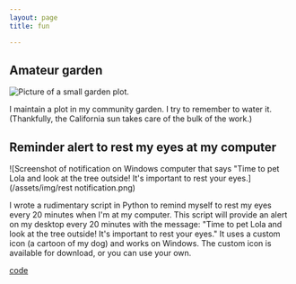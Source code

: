 ```yaml
---
layout: page
title: fun

---
```



## Amateur garden

![Picture of a small garden plot.](/assets/img/garden.jpg)

I maintain a plot in my community garden. I try to remember to water it. (Thankfully, the California sun takes care of the bulk of the work.)

## Reminder alert to rest my eyes at my computer

![Screenshot of notification on Windows computer that says "Time to pet Lola and look at the tree outside! It's important to rest your eyes.](/assets/img/rest notification.png)

I wrote a rudimentary script in Python to remind myself to rest my eyes every 20 minutes when I'm at my computer. This script will provide an alert on my desktop every 20 minutes with the message: "Time to pet Lola and look at the tree outside! It's important to rest your eyes." It uses a custom icon (a cartoon of my dog) and works on Windows. The custom icon is available for download, or you can use your own.

[code](https://github.com/angelahe101/rest-notification)


